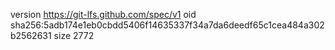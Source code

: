 version https://git-lfs.github.com/spec/v1
oid sha256:5adb174e1eb0cbdd5406f14635337f34a7da6deedf65c1cea484a302b2562631
size 2772
